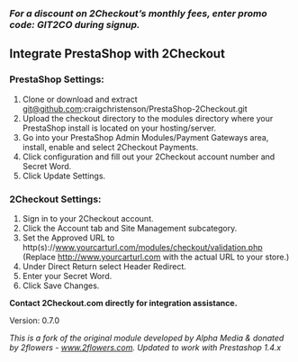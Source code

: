 ### _For a discount on 2Checkout’s monthly fees, enter promo code:  GIT2CO  during signup._

Integrate PrestaShop with 2Checkout
----------------------------------------

### PrestaShop Settings:

1. Clone or download and extract git@github.com:craigchristenson/PrestaShop-2Checkout.git
2. Upload the checkout directory to the modules directory where your PrestaShop install is located on your hosting/server.
3. Go into your PrestaShop Admin Modules/Payment Gateways area, install, enable and select 2Checkout Payments. 
4. Click configuration and fill out your 2Checkout account number and Secret Word.
5. Click Update Settings.

### 2Checkout Settings:

1. Sign in to your 2Checkout account.
2. Click the Account tab and Site Management subcategory.
3. Set the Approved URL to http(s)://www.yourcarturl.com/modules/checkout/validation.php (Replace http://www.yourcarturl.com with the actual URL to your store.)
4. Under Direct Return select Header Redirect.
5. Enter your Secret Word.
6. Click Save Changes.

**Contact 2Checkout.com directly for integration assistance.**

Version: 0.7.0

_This is a fork of the original module developed by Alpha Media & donated by 2flowers - www.2flowers.com._
_Updated to work with Prestashop 1.4.x_